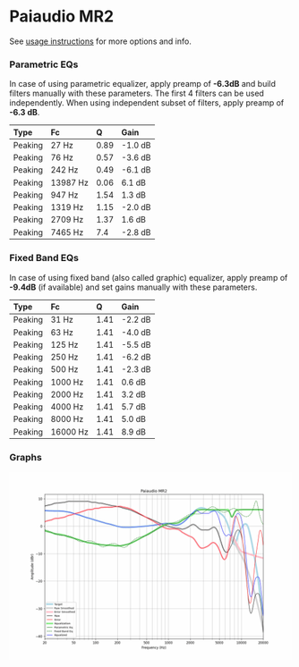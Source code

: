 # Paiaudio MR2
See [usage instructions](https://github.com/jaakkopasanen/AutoEq#usage) for more options and info.

### Parametric EQs
In case of using parametric equalizer, apply preamp of **-6.3dB** and build filters manually
with these parameters. The first 4 filters can be used independently.
When using independent subset of filters, apply preamp of **-6.3 dB**.

| Type    | Fc       |    Q | Gain    |
|:--------|:---------|:-----|:--------|
| Peaking | 27 Hz    | 0.89 | -1.0 dB |
| Peaking | 76 Hz    | 0.57 | -3.6 dB |
| Peaking | 242 Hz   | 0.49 | -6.1 dB |
| Peaking | 13987 Hz | 0.06 | 6.1 dB  |
| Peaking | 947 Hz   | 1.54 | 1.3 dB  |
| Peaking | 1319 Hz  | 1.15 | -2.0 dB |
| Peaking | 2709 Hz  | 1.37 | 1.6 dB  |
| Peaking | 7465 Hz  | 7.4  | -2.8 dB |

### Fixed Band EQs
In case of using fixed band (also called graphic) equalizer, apply preamp of **-9.4dB**
(if available) and set gains manually with these parameters.

| Type    | Fc       |    Q | Gain    |
|:--------|:---------|:-----|:--------|
| Peaking | 31 Hz    | 1.41 | -2.2 dB |
| Peaking | 63 Hz    | 1.41 | -4.0 dB |
| Peaking | 125 Hz   | 1.41 | -5.5 dB |
| Peaking | 250 Hz   | 1.41 | -6.2 dB |
| Peaking | 500 Hz   | 1.41 | -2.3 dB |
| Peaking | 1000 Hz  | 1.41 | 0.6 dB  |
| Peaking | 2000 Hz  | 1.41 | 3.2 dB  |
| Peaking | 4000 Hz  | 1.41 | 5.7 dB  |
| Peaking | 8000 Hz  | 1.41 | 5.0 dB  |
| Peaking | 16000 Hz | 1.41 | 8.9 dB  |

### Graphs
![](./Paiaudio%20MR2.png)